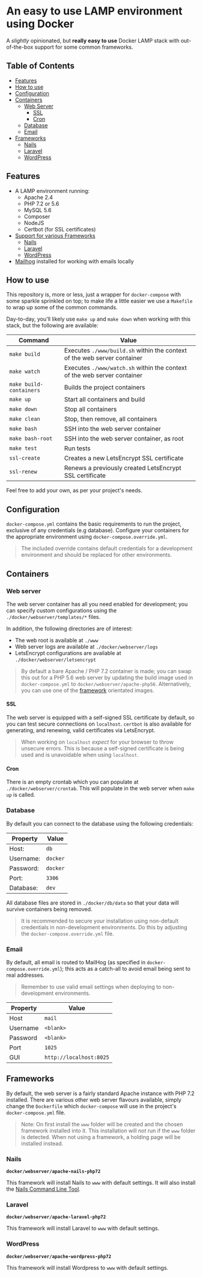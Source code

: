 # An easy to use LAMP environment using Docker

A _slightly_ opinionated, but **really easy to use** Docker LAMP stack with out-of-the-box support for some common frameworks.



## Table of Contents

- [Features](#features)
- [How to use](#how-to-use)
- [Configuration](#configuration)
- [Containers](#containers)
    - [Web Server](#webserver)
        - [SSL](#ssl)
        - [Cron](#cron)
    - [Database](#database)
    - [Email](#email)
- [Frameworks](#frameworks)
    - [Nails](#nails)
    - [Laravel](#laravel)
    - [WordPress](#wordpress)



## Features

  - A LAMP environment running:
    - Apache 2.4
    - PHP 7.2 or 5.6
    - MySQL 5.6
    - Composer
    - NodeJS
    - Certbot (for SSL certificates)
  - [Support for various Frameworks](#frameworks)
    - [Nails](#nails)
    - [Laravel](#laravel)
    - [WordPress](#wordpress)
  - [Mailhog](https://github.com/mailhog/MailHog) installed for working with emails locally



## How to use

This repository is, more or less, just a wrapper for `docker-compose` with some sparkle sprinkled on top; to make life a little easier we use a `Makefile` to wrap up some of the common commands.

Day-to-day, you'll likely use `make up` and `make down` when working with this stack, but the following are available:


Command                  | Value
------------------------ | -----------------------------------------------------------------------
`make build`             | Executes `./www/build.sh` within the context of the web server container
`make watch`             | Executes `./www/watch.sh` within the context of the web server container
`make build-containers`  | Builds the project containers
`make up`                | Start all containers and build
`make down`              | Stop all containers
`make clean`             | Stop, then remove, all containers
`make bash`              | SSH into the web server container
`make bash-root`         | SSH into the web server container, as root
`make test`              | Run tests
`ssl-create`             | Creates a new LetsEncrypt SSL certificate
`ssl-renew`              | Renews a previously created LetsEncrypt SSL certificate

Feel free to add your own, as per your project's needs.



## Configuration

`docker-compose.yml` contains the basic requirements to run the project, exclusive of any credentials (e.g database). Configure your containers for the appropriate environment using `docker-compose.override.yml`.

> The included override contains default credentials for a development environment and should be replaced for other environments.



## Containers


### Web server

The web server container has all you need enabled for development; you can specify custom configurations using the `./docker/webserver/templates/*` files.

In addition, the following directories are of interest:

- The web root is available at `./www`
- Web server logs are available at `./docker/webserver/logs`
- LetsEncrypt configurations are available at `./docker/webserver/letsencrypt`

> By default a bare Apache / PHP 7.2 container is made; you can swap this out for a PHP 5.6 web server by updating the build image used in `docker-compose.yml` to `docker/webserver/apache-php56`. Alternatively, you can use one of the [framework](#frameworks) orientated images.


#### SSL

The web server is equipped with a self-signed SSL certificate by default, so you can test secure connections on `localhost`. `certbot` is also available for generating, and renewing, valid certificates via LetsEncrypt.

> When working on `localhost` *expect* for your browser to throw unsecure errors. This is because a self-signed certificate is being used and is unavoidable when using `localhost`.


#### Cron

There is an empty crontab which you can populate at `./docker/webserver/crontab`. This will populate in the web server when `make up` is called.



### Database

By default you can connect to the database using the following credentials:

Property      | Value
------------- | -------------
Host:         | `db`
Username:     | `docker`
Password:     | `docker`
Port:         | `3306`
Database:     | `dev`

All database files are stored in `./docker/db/data` so that your data will survive containers being removed.

> It is recommended to secure your installation using non-default credentials in non-development environments. Do this by adjusting the `docker-compose.override.yml` file.



### Email

By default, all email is routed to MailHog (as specified in `docker-compose.override.yml`); this acts as a catch-all to avoid email being sent to real addresses.

> Remember to use valid email settings when deploying to non-development environments.


Property      | Value
------------- | -------------
Host          | `mail`
Username      | `<blank>`
Password      | `<blank>`
Port          | `1025`
GUI           | `http://localhost:8025`



## Frameworks

By default, the web server is a fairly standard Apache instance with PHP 7.2 installed. There are various other web server flavours available, simply change the `Dockerfile` which `docker-compose` will use in the project's `docker-compose.yml` file.

> Note: On first install the `www` folder will be created and the chosen framework installed into it. This installation will *not* run if the `www` folder is detected. When not using a framework, a holding page will be installed instead.


### Nails

**`docker/webserver/apache-nails-php72`**

This framework will install Nails to `www` with default settings. It will also install the [Nails Command Line Tool](https://github.com/nailsapp/command-line-tool).


### Laravel

**`docker/webserver/apache-laravel-php72`**

This framework will install Laravel to `www` with default settings.


### WordPress

**`docker/webserver/apache-wordpress-php72`**

This framework will install Wordpress to `www` with default settings.
